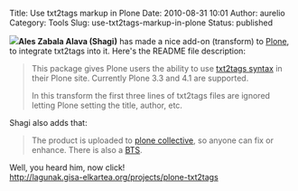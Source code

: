 Title: Use txt2tags markup in Plone
Date: 2010-08-31 10:01
Author: aurelio
Category: Tools
Slug: use-txt2tags-markup-in-plone
Status: published

![](http://txt2tags.org/team/img/shagi.jpg)**Ales Zabala
Alava (Shagi)** has made a nice add-on (transform) to
[Plone](http://plone.org/), to integrate txt2tags into it. Here's the
README file description:

> This package gives Plone users the ability to use [txt2tags
> syntax](http://txt2tags.org/markup.html) in their Plone
> site. Currently Plone 3.3 and 4.1 are supported.
>
> In this transform the first three lines of txt2tags files are ignored
> letting Plone setting the title, author, etc.

Shagi also adds that:

> The product is uploaded to [plone
> collective](http://svn.plone.org/svn/collective/collective.transform.txt2tags),
> so anyone can fix or enhance. There is also a
> [BTS](http://lagunak.gisa-elkartea.org/projects/plone-txt2tags).

Well, you heard him, now click!  
<http://lagunak.gisa-elkartea.org/projects/plone-txt2tags>
